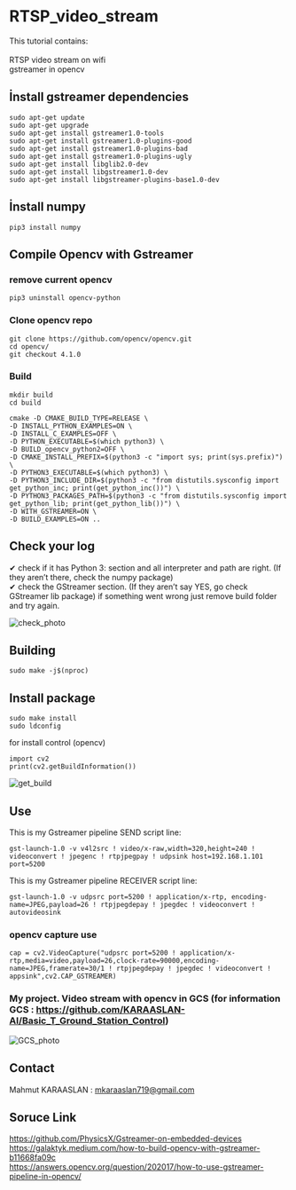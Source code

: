 # RTSP_video_stream

This tutorial contains: <br/> <br/>
RTSP video stream on wifi <br/>
gstreamer in opencv


## İnstall gstreamer dependencies

```
sudo apt-get update
sudo apt-get upgrade
sudo apt-get install gstreamer1.0-tools
sudo apt-get install gstreamer1.0-plugins-good
sudo apt-get install gstreamer1.0-plugins-bad
sudo apt-get install gstreamer1.0-plugins-ugly
sudo apt-get install libglib2.0-dev
sudo apt-get install libgstreamer1.0-dev
sudo apt-get install libgstreamer-plugins-base1.0-dev
```

## İnstall numpy

```pip3 install numpy```


## Compile Opencv with Gstreamer
### remove current opencv
`pip3 uninstall opencv-python`
### Clone opencv repo
```
git clone https://github.com/opencv/opencv.git
cd opencv/
git checkout 4.1.0
```

### Build

```
mkdir build
cd build

cmake -D CMAKE_BUILD_TYPE=RELEASE \
-D INSTALL_PYTHON_EXAMPLES=ON \
-D INSTALL_C_EXAMPLES=OFF \
-D PYTHON_EXECUTABLE=$(which python3) \
-D BUILD_opencv_python2=OFF \
-D CMAKE_INSTALL_PREFIX=$(python3 -c "import sys; print(sys.prefix)") \
-D PYTHON3_EXECUTABLE=$(which python3) \
-D PYTHON3_INCLUDE_DIR=$(python3 -c "from distutils.sysconfig import get_python_inc; print(get_python_inc())") \
-D PYTHON3_PACKAGES_PATH=$(python3 -c "from distutils.sysconfig import get_python_lib; print(get_python_lib())") \
-D WITH_GSTREAMER=ON \
-D BUILD_EXAMPLES=ON ..
```

## Check your log

✔ check if it has Python 3: section and all interpreter and path are right.
(If they aren’t there, check the numpy package) <br/>
✔ check the GStreamer section.
(If they aren’t say YES, go check GStreamer lib package)
if something went wrong just remove build folder and try again.


![check_photo](https://github.com/KARAASLAN-AI/RTSP_video_stream/blob/main/Resim1.png)

## Building

```sudo make -j$(nproc)```

## Install package

```
sudo make install
sudo ldconfig
```
for install control (opencv)

```
import cv2
print(cv2.getBuildInformation())
```

![get_build](https://github.com/KARAASLAN-AI/RTSP_video_stream/blob/main/Resim3.png)


## Use

This is my Gstreamer pipeline SEND script line:

`gst-launch-1.0 -v v4l2src ! video/x-raw,width=320,height=240 ! videoconvert ! jpegenc ! rtpjpegpay ! udpsink host=192.168.1.101 port=5200`

This is my Gstreamer pipeline RECEIVER script line:

`gst-launch-1.0 -v udpsrc port=5200 ! application/x-rtp, encoding-name=JPEG,payload=26 ! rtpjpegdepay ! jpegdec ! videoconvert ! autovideosink`


### opencv capture use

`cap = cv2.VideoCapture("udpsrc port=5200 ! application/x-rtp,media=video,payload=26,clock-rate=90000,encoding-name=JPEG,framerate=30/1 ! rtpjpegdepay ! jpegdec ! videoconvert ! appsink",cv2.CAP_GSTREAMER)`

### My project. Video stream with opencv in GCS (for information GCS : https://github.com/KARAASLAN-AI/Basic_T_Ground_Station_Control) 
![GCS_photo](https://github.com/KARAASLAN-AI/RTSP_video_stream/blob/main/ezgif.com-gif-maker.gif)

## Contact

Mahmut KARAASLAN : mkaraaslan719@gmail.com

## Soruce Link

https://github.com/PhysicsX/Gstreamer-on-embedded-devices <br/>
https://galaktyk.medium.com/how-to-build-opencv-with-gstreamer-b11668fa09c <br/>
https://answers.opencv.org/question/202017/how-to-use-gstreamer-pipeline-in-opencv/ <br/>

